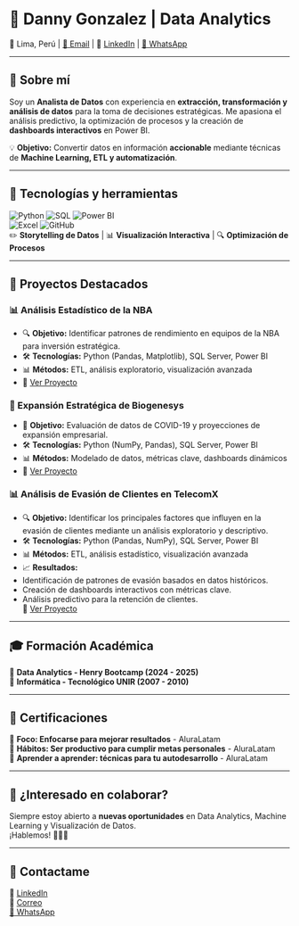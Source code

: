# 🚀 Danny Gonzalez | Data Analytics

📍 Lima, Perú | [📧 Email](mailto:dannyg260580@hotmail.com) | 💼 [LinkedIn](https://www.linkedin.com/in/danny-gonzález-data-scientist) | [📱 WhatsApp](https://wa.me/51986862421) 

---

## 🧐 Sobre mí  
Soy un **Analista de Datos** con experiencia en **extracción, transformación y análisis de datos** para la toma de decisiones estratégicas. Me apasiona el análisis predictivo, la optimización de procesos y la creación de **dashboards interactivos** en Power BI.  

💡 **Objetivo:** Convertir datos en información **accionable** mediante técnicas de **Machine Learning, ETL y automatización**.  

---

## 🔧 Tecnologías y herramientas  
![Python](https://img.shields.io/badge/-Python-3776AB?logo=python&logoColor=white) 
![SQL](https://img.shields.io/badge/-SQL-CC2927?logo=microsoftsqlserver&logoColor=white) 
![Power BI](https://img.shields.io/badge/-Power%20BI-F2C811?logo=powerbi&logoColor=black)  
![Excel](https://img.shields.io/badge/-Excel-217346?logo=microsoft-excel&logoColor=white) 
![GitHub](https://img.shields.io/badge/-GitHub-181717?logo=github&logoColor=white)  
✏️ **Storytelling de Datos** | 📊 **Visualización Interactiva** | 🔍 **Optimización de Procesos**

---

## 📌 Proyectos Destacados  
### 📊 Análisis Estadístico de la NBA  
- 🔍 **Objetivo:** Identificar patrones de rendimiento en equipos de la NBA para inversión estratégica.  
- 🛠 **Tecnologías:** Python (Pandas, Matplotlib), SQL Server, Power BI  
- 📊 **Métodos:** ETL, análisis exploratorio, visualización avanzada  
- 🔗 [Ver Proyecto](https://github.com/Dannydejesus/Proyecto-final-NBA)  

### 🚀 Expansión Estratégica de Biogenesys  
- 🏥 **Objetivo:** Evaluación de datos de COVID-19 y proyecciones de expansión empresarial.  
- 🛠 **Tecnologías:** Python (NumPy, Pandas), SQL Server, Power BI  
- 📊 **Métodos:** Modelado de datos, métricas clave, dashboards dinámicos  
- 🔗 [Ver Proyecto](https://drive.google.com/drive/folders/10YTyrZtElPys816waHtkN1QzFJ1qztSy?usp=drive_link)  

### 📊 **Análisis de Evasión de Clientes en TelecomX**  
- 🔍 **Objetivo:** Identificar los principales factores que influyen en la evasión de clientes mediante un análisis exploratorio y descriptivo.  
- 🛠 **Tecnologías:** Python (Pandas, NumPy), SQL Server, Power BI  
- 📊 **Métodos:** ETL, análisis estadístico, visualización avanzada  
- 📈 **Resultados:**  
- Identificación de patrones de evasión basados en datos históricos.  
- Creación de dashboards interactivos con métricas clave.  
- Análisis predictivo para la retención de clientes.  
🔗 [Ver Proyecto](https://github.com/Dannydejesus/TelecomX_LATAM)  

---

## 🎓 Formación Académica  
📌 **Data Analytics - Henry Bootcamp (2024 - 2025)**  
📌 **Informática - Tecnológico UNIR (2007 - 2010)**  

---

## 📜 Certificaciones  
📑 **Foco: Enfocarse para mejorar resultados** - AluraLatam  
📑 **Hábitos: Ser productivo para cumplir metas personales** - AluraLatam  
📑 **Aprender a aprender: técnicas para tu autodesarrollo** - AluraLatam  

---

## 🚀 ¿Interesado en colaborar?  
Siempre estoy abierto a **nuevas oportunidades** en Data Analytics, Machine Learning y Visualización de Datos.  
¡Hablemos! 👨‍💻✨

---

## 📩 Contactame 
💼 [LinkedIn](https://www.linkedin.com/in/danny-gonzález-data-scientist)  
📧 [Correo](mailto:dannyg260580@hotmail.com)  
[📱 WhatsApp](https://wa.me/51986862421) 
 
